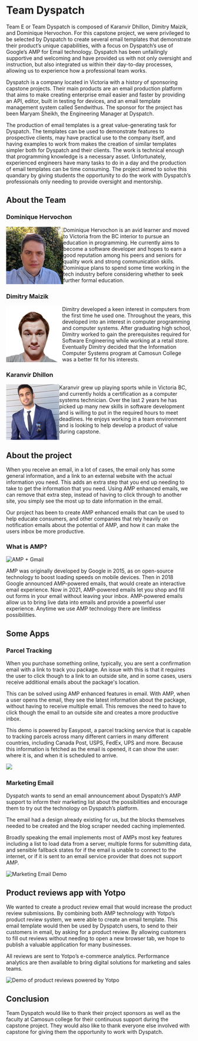 # Team Dyspatch

Team E or Team Dyspatch is composed of Karanvir Dhillon, Dimitry Maizik, and Dominique Hervochon. For this capstone project, we were privileged to be selected by Dyspatch to create several email templates that demonstrate their product’s unique capabilities, with a focus on Dyspatch’s use of Google’s AMP for Email technology. Dyspatch has been unfailingly supportive and welcoming and have provided us with not only oversight and instruction, but also integrated us within their day-to-day processes, allowing us to experience how a professional team works. 

Dyspatch is a company located in Victoria with a history of sponsoring capstone projects. Their main products are an email production platform that aims to make creating enterprise email easier and faster by providing an API, editor, built in testing for devices, and an email template management system called Sendwithus. The sponsor for the project has been Maryam Sheikh, the Engineering Manager at Dyspatch. 

The production of email templates is a great value-generating task for Dyspatch. The templates can be used to demonstrate features to prospective clients, may have practical use to the company itself, and having examples to work from makes the creation of similar templates simpler both for Dyspatch and their clients. The work is technical enough that programming knowledge is a necessary asset. Unfortunately, experienced engineers have many tasks to do in a day and the production of email templates can be time consuming. The project aimed to solve this quandary by giving students the opportunity to do the work with Dyspatch’s professionals only needing to provide oversight and mentorship. 

## About the Team

### Dominique Hervochon
<img align='left' src='assets/imageDom.png' alt='Headshot of Dominique Hervochon.' class="teamBioImg" >
Dominique Hervochon is an avid learner and moved to Victoria from the BC interior to pursue an education in programming. He currently aims to become a software developer and hopes to earn a good reputation among his peers and seniors for quality work and strong communication skills. Dominique plans to spend some time working in the tech industry before considering whether to seek further formal education.
<br clear="left"/>

### Dimitry Maizik
<img align='left' src='assets/imageDima.png' alt='Headshot of Dimitry Maizik.' class="teamBioImg">
Dimitry developed a keen interest in computers from the first time he used one. Throughout the years, this developed into an interest in computer programming and computer systems. After graduating high school, Dimitry worked to gain the prerequisites required for Software Engineering while working at a retail store. Eventually Dimitry decided that the Information Computer Systems program at Camosun College was a better fit for his interests.
<br clear="left"/>

### Karanvir Dhillon
<img align='left' src='assets/imageKaran.png' alt='Headshot of Karanvir Dhillon.' class="teamBioImg">
Karanvir grew up playing sports while in Victoria BC, and currently holds a certification as a computer systems technician. Over the last 2 years he has picked up many new skills in software development and is willing to put in the required hours to meet deadlines. He enjoys working in a team environment and is looking to help develop a product of value during capstone.
<br clear="left"/>

## About the project

When you receive an email, in a lot of cases, the email only has some general information, and a link to an external website with the actual information you need. This adds an extra step that you end up needing to take to get the information that you need. Using AMP enhanced emails, we can remove that extra step, instead of having to click through to another site, you simply see the most up to date information in the email. 

Our project has been to create AMP enhanced emails that can be used to help educate consumers, and other companies that rely heavily on notification emails about the potential of AMP, and how it can make the users inbox be more productive. 

### What is AMP?

<img style="margin: auto;" alt="AMP + Gmail" src="https://esourcecapital.it/wp-content/uploads/2018/03/google-incorpora-amp-no-gmail-1.jpg" />

AMP was originally developed by Google in 2015, as on open-source technology to boost loading speeds on mobile devices. Then in 2018 Google announced AMP-powered emails, that would create an interactive email experience. Now in 2021, AMP-powered emails let you shop and fill out forms in your email without leaving your inbox. AMP-powered emails allow us to bring live data into emails and provide a powerful user experience. Anytime we use AMP technology there are limitless possibilities. 

## Some Apps

### Parcel Tracking

When you purchase something online, typically, you are sent a confirmation email with a link to track you package. An issue with this is that it requires the user to click though to a link to an outside site, and in some cases, users receive additional emails about the package's location. 

This can be solved using AMP enhanced features in email. With AMP, when a user opens the email, they see the latest information about the package, without having to receive multiple email. This removes the need to have to click though the email to an outside site and creates a more productive inbox. 

This demo is powered by Easypost, a parcel tracking service that is capable to tracking parcels across many different carriers in many different countries, including Canada Post, USPS, FedEx, UPS and more. Because this information is fetched as the email is opened, it can show the user: where it is, and when it is scheduled to arrive. 

<img src="https://user-images.githubusercontent.com/16964252/126915135-abff026b-ed73-4500-bf3d-37a61b9db275.gif" id="parcelTrackImg" />

### Marketing Email

Dyspatch wants to send an email announcement about Dyspatch’s AMP support to inform their marketing list about the possibilities and encourage them to try out the technology on Dyspatch’s platform. 

The email had a design already existing for us, but the blocks themselves needed to be created and the blog scraper needed caching implemented. 

Broadly speaking the email implements most of AMPs most key features including a list to load data from a server, multiple forms for submitting data, and sensible fallback states for if the email is unable to connect to the internet, or if it is sent to an email service provider that does not support AMP. 

![Marketing Email Demo](/assets/marketing-email.gif)

## Product reviews app with Yotpo

We wanted to create a product review email that would increase the product review submissions. By combining both AMP technology with Yotpo’s product review system, we were able to create an email template. This email template would then be used by Dyspatch users, to send to their customers in email, by asking for a product review. By allowing customers to fill out reviews without needing to open a new browser tab, we hope to publish a valuable application for many businesses. 

All reviews are sent to Yotpo’s e-commerce analytics. Performance analytics are then available to bring digital solutions for marketing and sales teams. 

![Demo of product reviews powered by Yotpo](https://user-images.githubusercontent.com/77651757/126915617-3d8bf30a-736e-4477-b2c3-e8f851f84839.gif)

## Conclusion 

Team Dyspatch would like to thank their project sponsors as well as the faculty at Camosun college for their continuous support during the capstone project. They would also like to thank everyone else involved with capstone for giving them the opportunity to work with Dyspatch.


